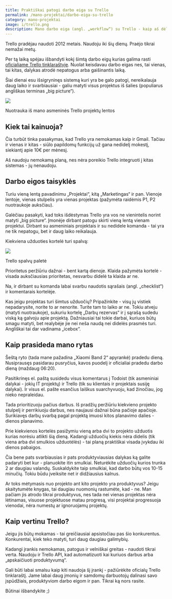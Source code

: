 ```yaml
---
title: Praktiškai patogi darbo eiga su Trello
permalink: /mano-projektai/darbo-eiga-su-trello
category: mano-projektai
image: i/trello.png
description: Mano darbo eiga (angl. „workflow“) su Trello - kaip aš dėlioju prioritetus, ką darau planuodamas rytą / dieną ir kaip matau didesnį projektų vaizdą (angl. „big picture“).
---
```


Trello pradėjau naudoti 2012 metais. Naudoju iki šių dienų. Praėjo tikrai nemažai metų.

Per tą laiką spėjau išbandyti kokį šimtą darbo eigų kurias galima rasti [oficialiame Trello tinklaraštyje](https://blog.trello.com/). Nuolat keisdavau darbo eigas nes, tai vienas, tai kitas, dalykas atrodė nepatogus arba gaišinantis laiką.

Šiai dienai esu išsigryninęs sistemą kuri yra be galo patogi, nereikalauja daug laiko ir svarbiausiai - galiu matyti visus projektus iš šalies (populiarus angliškas terminas „big picture“).

<p class="text-center">
    <img src="/i/trello_remigijus.png" class="img-fluid" />
</p>
<p class="text-muted text-center small">Nuotrauka iš mano asmeninės Trello projektų lentos</p>

## Kiek tai kainuoja?

Čia turbūt tinka pasakymas, kad Trello yra nemokamas kaip ir Gmail. Tačiau ir vienas ir kitas - siūlo papildomų funkcijų už gana nedidelį mokestį, siekiantį apie 10€ per mėnesį.

Aš naudoju nemokamą planą, nes nėra poreikio Trello integruoti į kitas sistemas - jų nenaudoju.

## Darbo eigos taisyklės

Turiu vieną lentą pavadinimu „Projektai“, kitą „Marketingas“ ir pan. Vienoje lentoje, vienas stulpelis yra vienas projektas (pažymėta raidėmis P1, P2 nuotraukoje auksčiau).

Galėčiau pasakyti, kad toks išdėstymas Trello yra vos ne vienintelis norint matyti „big picture“. Įmonėje dirbant patogu skirti vieną lentą vienam projektui. Dirbant su asmeniniais projektais ir su nedidele komanda - tai yra ne tik nepatogu, bet ir daug laiko reikalauja.

Kiekviena užduoties kortelė turi spalvą:

<p class="text-center">
    <img src="/i/trello_spalvos.png" class="img-fluid" />
</p>
<p class="text-muted">Trello spalvų paletė</p>

Prioritetus peržiūriu dažnai - bent kartą dienoje. Klaida pažymėta kortelė - visada auksčiausias prioritetas, nesvarbu didelė ta klaida ar ne.

Na, ir dirbant su komanda labai svarbu naudotis sąrašais (angl. „checklist“) ir komentarais kortelėje.

Kas jeigu projektas turi šimtus užduočių? Pripažinkite - visų jų vistiek nepadarysite, norite to ar nenorite. Turite tam to laiko ar ne. Tokiu atveju (matyti nuotraukoje), sukuriu kortelę „Darbų rezervas“ ir į sąrašą sudedu viską ką galvoju apie projektą. Dažniausiai tai tokie darbai, kuriuos būtų smagu matyti, bet realybėje jie nei neša naudą nei didelės prasmės turi. Angliškai tai dar vadinama „icebox“.

## Kaip prasideda mano rytas

Šeštą ryto (tada mane pažadina „Xiaomi Band 2“ apyrankė) pradedu dieną. Nusiprausęs pasidarau pusryčius, kavos puodelį ir oficialiai pradedu darbo dieną (maždaug 06:20).

Pasitikrinęs el. paštą susidedu visus komentarus į Todoist (tik asmeniniai dalykai - jokių IT projektų) ir Trello (tik su klientais ir projektais susiję dalykai). Ir visus el. pašte esančius laiškus suarchyvuoju, kad žinočiau, jog nieko nepraleidau.

Tada prioritizuoju pačius darbus. Iš pradžių peržiūriu kiekvieno projekto stulpelį ir perrikiuoju darbus, nes naujausi dažnai būna pačioje apačioje. Surikiavęs darbų svarbą pagal projektą imuosi kitos planavimo dalies - dienos planavimo.

Prie kiekvienos kortelės pasižymiu vieną arba dvi to projekto užduotis kurias norėsiu atlikti šią dieną. Kadangi užduočių kiekis nėra didelis (tik viena arba dvi smulkios užduotėlės) - tai planą praktiškai visada įvykdau iki dienos pabaigos.

Čia bene pats svarbiausias ir pats produktyviausias dalykas ką galite padaryti bet kur - planuokite itin smulkiai. Neturėkite užduočių kurios trunka 2 ar daugiau valandų. Suskaldykite taip smulkiai, kad darbo būtų vos 10-15 minučių. Tokiu būdu įveiksite net ir didžiausius kalnus.

Ar toks mėtymasis nuo projekto ant kito projekto yra produktyvus? Jeigu skaitytumėte knygas, tai daugiau nuomonių rastumėte, kad - ne. Man pačiam jis atrodo tikrai produktyvus, nes tada nei vienas projektas nėra lėtinamas, visuose projektuose matau progresą, visi projektai progresuoja vienodai, nėra numestų ar ignoruojamų projektų.

## Kaip vertinu Trello?

Jeigu jis būtų mokamas - tai greičiausiai apsistočiau pas šio konkurentus. Konkurentai, kiek teko matyti, turi daug daugiau galimybių.

Kadangi įrankis nemokamas, patogus ir velniškai greitas - naudoti tikrai verta. Naudoju ir Trello API, kad automatizuoti kai kuriuos darbus arba „apskaičiuoti produktyvumą“.

Gali būti labai smalsu kaip kiti naudoja šį įrankį - pažiūrėkite oficialų Trello tinklaraštį. Jame labai daug įmonių ir samdomų darbuotojų dalinasi savo įspūdžiais, produktyviom darbo eigom ir pan. Tikrai ką nors rasite.

Būtinai išbandykite ;)

